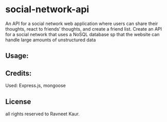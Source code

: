 # social-network-api
An API for a social network web application where users can share their thoughts, react to friends’ thoughts, and create a friend list. Create an API for a social network that uses a NoSQL database
sp that the website can handle large amounts of unstructured data







## Usage:

 





## Credits:
Used: Express.js, mongoose

## License 
all rights reserved to Ravneet Kaur.
